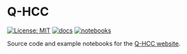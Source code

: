 # Q-HCC

[![License: MIT](https://img.shields.io/badge/License-MIT-yellow.svg)](https://opensource.org/licenses/MIT)
[![docs](https://github.com/ssciwr/QHCC/actions/workflows/docs.yml/badge.svg)](https://github.com/ssciwr/QHCC/actions/workflows/docs.yml)
[![notebooks](https://github.com/ssciwr/QHCC/actions/workflows/notebooks.yml/badge.svg)](https://github.com/ssciwr/QHCC/actions/workflows/notebooks.yml)

Source code and example notebooks for the [Q-HCC website](https://ssciwr.github.io/QHCC).
